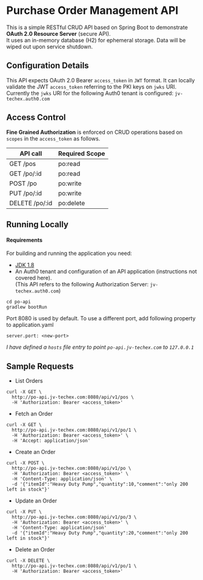 # Purchase Order Management API

This is a simple RESTful CRUD API based on Spring Boot to demonstrate **OAuth 2.0 Resource Server** (secure API).  
It uses an in-memory database (H2) for ephemeral storage. Data will be wiped out upon service shutdown.

## Configuration Details

This API expects OAuth 2.0 Bearer `access_token` in `JWT` format.
It can locally validate the JWT `access_token` referring to the PKI keys on `jwks` URI.
Currently the `jwks` URI for the following Auth0 tenant is configured: `jv-techex.auth0.com`

## Access Control

**Fine Grained Authorization** is enforced on CRUD operations based on `scopes` in the `access_token` as follows.

| API call      | Required Scope |
| ------------- | -------------- |
| GET /pos      | po:read        |
| GET /po/:id   | po:read        |
| POST /po      | po:write       |
| PUT /po/:id   | po:write       |
| DELETE /po/:id| po:delete      |

## Running Locally

#### Requirements

For building and running the application you need:

- [JDK 1.8](http://www.oracle.com/technetwork/java/javase/downloads/jdk8-downloads-2133151.html)
- An Auth0 tenant and configuration of an API application (instructions not covered here).  
  (This API refers to the following Authorization Server: `jv-techex.auth0.com`)

```shell
cd po-api
gradlew bootRun
```
Port 8080 is used by default. To use a different port, add following property to application.yaml
```
server.port: <new-port>
```
*I have defined a `hosts` file entry to point `po-api.jv-techex.com` to `127.0.0.1`* 

## Sample Requests

- List Orders
```
curl -X GET \
  http://po-api.jv-techex.com:8080/api/v1/pos \
  -H 'Authorization: Bearer <access_token>'
```

- Fetch an Order
```
curl -X GET \
  http://po-api.jv-techex.com:8080/api/v1/po/1 \
  -H 'Authorization: Bearer <access_token>' \
  -H 'Accept: application/json'
```

- Create an Order
```
curl -X POST \
  http://po-api.jv-techex.com:8080/api/v1/po \
  -H 'Authorization: Bearer <access_token>' \
  -H 'Content-Type: application/json' \
  -d '{"itemId":"Heavy Duty Pump","quantity":10,"comment":"only 200 left in stock"}'
```

- Update an Order
```
curl -X PUT \
  http://po-api.jv-techex.com:8080/api/v1/po/3 \
  -H 'Authorization: Bearer <access_token>' \
  -H 'Content-Type: application/json'
  -d '{"itemId":"Heavy Duty Pump","quantity":20,"comment":"only 200 left in stock"}'
```

- Delete an Order
```
curl -X DELETE \
  http://po-api.jv-techex.com:8080/api/v1/po/1 \
  -H 'Authorization: Bearer <access_token>'
```